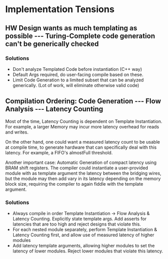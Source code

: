 # Implementation Tensions

## HW Design wants as much templating as possible --- Turing-Complete code generation can't be generically checked
### Solutions
- Don't analyze Templated Code before instantiation (C++ way)
- Default Args required, do user-facing compile based on these. 
- Limit Code Generation to a limited subset that can be analyzed generically. (Lot of work, will eliminate otherwise valid code)

## Compilation Ordering: Code Generation --- Flow Analysis --- Latency Counting
Most of the time, Latency Counting is dependent on Template Instantiation. For example, a larger Memory may incur more latency overhead for reads and writes. 

On the other hand, one could want a measured latency count to be usable at compile time, to generate hardware that can specifically deal with this latency. For example, a FIFO's almostFull threshold. 

Another important case: Automatic Generation of compact latency using BRAM shift registers. The compiler could instantiate a user-provided module with as template argument the latency between the bridging wires, but the module may then add vary in its latency depending on the memory block size, requiring the compiler to again fiddle with the template argument. 

### Solutions
- Always compile in order Template Instantiation -> Flow Analysis & Latency Counting. Explicitly state template args. Add asserts for latencies that are too high and reject designs that violate this. 
- For each nested module separately, perform Template Instantiation & Latency Counting first, and allow use of measured latency of higher modules
- Add latency template arguments, allowing higher modules to set the latency of lower modules. Reject lower modules that violate this latency. 
